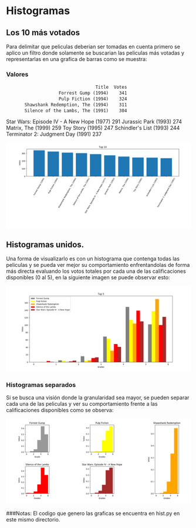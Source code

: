 # Histogramas


## Los 10 más votados

Para delimitar que peliculas deberian ser tomadas en cuenta primero se aplico un filtro donde solamente se buscarian las peliculas más votadas y representarlas en una grafica de barras como se muestra:

### Valores
                                      Title  Votes
                        Forrest Gump (1994)    341
                        Pulp Fiction (1994)    324
           Shawshank Redemption, The (1994)    311
           Silence of the Lambs, The (1991)    304
  Star Wars: Episode IV - A New Hope (1977)    291
                       Jurassic Park (1993)    274
                         Matrix, The (1999)    259
                           Toy Story (1995)    247
                    Schindler's List (1993)    244
          Terminator 2: Judgment Day (1991)    237


![alt text](https://github.com/drefk99/pythonClass/blob/master/histogram/best_10.png)

## Histogramas unidos.

Una forma de visualizarlo es con un histograma que contenga todas las peliculas y se pueda ver mejor su comportamiento enfrentandolas de forma más directa evaluando los votos totales por cada una de las calificaciones disponibles (0 al 5), en la siguiente imagen se puede observar esto:

![alt text](https://github.com/drefk99/pythonClass/blob/master/histogram/united_graphs.png)

### Histogramas separados

Si se busca una visión donde la granularidad sea mayor, se pueden separar cada una de las peliculas y ver su comportamiento frente a las calificaciones disponibles como se observa:

![alt text](https://github.com/drefk99/pythonClass/blob/master/histogram/separate_hist.png)

###Notas:
El codigo que genero las graficas se encuentra en hist.py en este mismo directorio.	
